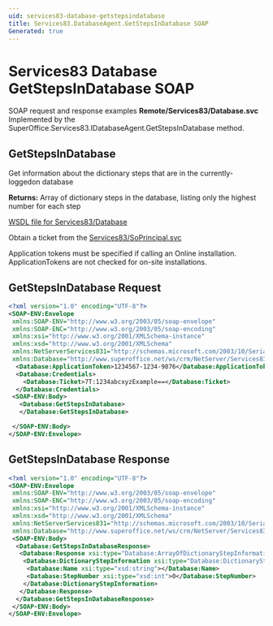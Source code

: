 ```yaml
---
uid: services83-database-getstepsindatabase
title: Services83.DatabaseAgent.GetStepsInDatabase SOAP
Generated: true
---
```


# Services83 Database GetStepsInDatabase SOAP

SOAP request and response examples **Remote/Services83/Database.svc**
Implemented by the <see cref="M:SuperOffice.Services83.IDatabaseAgent.GetStepsInDatabase">SuperOffice.Services83.IDatabaseAgent.GetStepsInDatabase</see> method.

## GetStepsInDatabase

Get information about the dictionary steps that are in the currently-loggedon database


**Returns:** Array of dictionary steps in the database, listing only the highest number for each step


[WSDL file for Services83/Database](../Services83-Database.md)

Obtain a ticket from the [Services83/SoPrincipal.svc](../SoPrincipal/SoPrincipal.md)

Application tokens must be specified if calling an Online installation. ApplicationTokens are not checked for on-site installations.

## GetStepsInDatabase Request

```xml
<?xml version="1.0" encoding="UTF-8"?>
<SOAP-ENV:Envelope
 xmlns:SOAP-ENV="http://www.w3.org/2003/05/soap-envelope"
 xmlns:SOAP-ENC="http://www.w3.org/2003/05/soap-encoding"
 xmlns:xsi="http://www.w3.org/2001/XMLSchema-instance"
 xmlns:xsd="http://www.w3.org/2001/XMLSchema"
 xmlns:NetServerServices831="http://schemas.microsoft.com/2003/10/Serialization/"
 xmlns:Database="http://www.superoffice.net/ws/crm/NetServer/Services83">
  <Database:ApplicationToken>1234567-1234-9876</Database:ApplicationToken>
  <Database:Credentials>
    <Database:Ticket>7T:1234abcxyzExample==</Database:Ticket>
  </Database:Credentials>
 <SOAP-ENV:Body>
   <Database:GetStepsInDatabase>
   </Database:GetStepsInDatabase>

 </SOAP-ENV:Body>
</SOAP-ENV:Envelope>

```


## GetStepsInDatabase Response

```xml
<?xml version="1.0" encoding="UTF-8"?>
<SOAP-ENV:Envelope
 xmlns:SOAP-ENV="http://www.w3.org/2003/05/soap-envelope"
 xmlns:SOAP-ENC="http://www.w3.org/2003/05/soap-encoding"
 xmlns:xsi="http://www.w3.org/2001/XMLSchema-instance"
 xmlns:xsd="http://www.w3.org/2001/XMLSchema"
 xmlns:NetServerServices831="http://schemas.microsoft.com/2003/10/Serialization/"
 xmlns:Database="http://www.superoffice.net/ws/crm/NetServer/Services83">
 <SOAP-ENV:Body>
  <Database:GetStepsInDatabaseResponse>
   <Database:Response xsi:type="Database:ArrayOfDictionaryStepInformation">
    <Database:DictionaryStepInformation xsi:type="Database:DictionaryStepInformation">
     <Database:Name xsi:type="xsd:string"></Database:Name>
     <Database:StepNumber xsi:type="xsd:int">0</Database:StepNumber>
    </Database:DictionaryStepInformation>
   </Database:Response>
  </Database:GetStepsInDatabaseResponse>
 </SOAP-ENV:Body>
</SOAP-ENV:Envelope>

```

